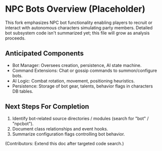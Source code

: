 # NPC Bots Overview (Placeholder)

This fork emphasizes NPC bot functionality enabling players to recruit or interact with autonomous characters simulating party members. Detailed bot subsystem code isn't summarized yet; this file will grow as analysis proceeds.

## Anticipated Components

- Bot Manager: Oversees creation, persistence, AI state machine.
- Command Extensions: Chat or gossip commands to summon/configure bots.
- AI Logic: Combat rotation, movement, positioning heuristics.
- Persistence: Storage of bot gear, talents, behavior flags in characters DB tables.

## Next Steps For Completion

1. Identify bot-related source directories / modules (search for "bot" / "npcbot").
2. Document class relationships and event hooks.
3. Summarize configuration flags controlling bot behavior.

(Contributors: Extend this doc after targeted code search.)
